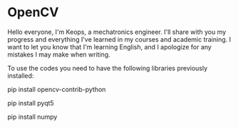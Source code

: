 # OpenCV
Hello everyone, I'm Keops, a mechatronics engineer. I'll share with you my progress and everything I've learned in my courses and academic training. I want to let you know that I'm learning English, and I apologize for any mistakes I may make when writing.

To use the codes you need to have the following libraries previously installed:

pip install opencv-contrib-python

pip install pyqt5

pip install numpy
